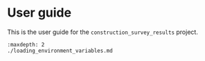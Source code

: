 # User guide

This is the user guide for the `construction_survey_results` project.

```{toctree}
:maxdepth: 2
./loading_environment_variables.md
```
